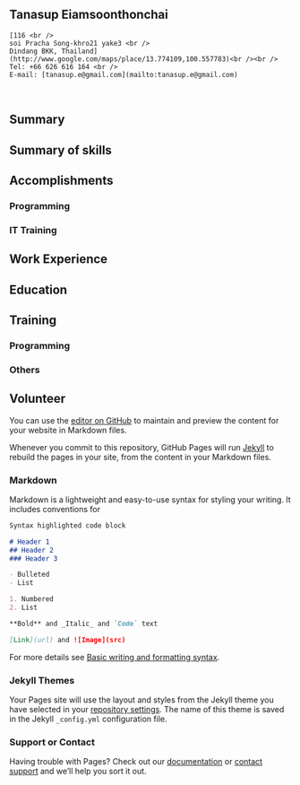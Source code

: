 ## Tanasup Eiamsoonthonchai

```
[116 <br />
soi Pracha Song-khro21 yake3 <br />
Dindang BKK, Thailand](http://www.google.com/maps/place/13.774109,100.557783)<br /><br />
Tel: +66 626 616 164 <br />
E-mail: [tanasup.e@gmail.com](mailto:tanasup.e@gmail.com)
```
<br />

## Summary

## Summary of skills

## Accomplishments

### Programming

### IT Training

## Work Experience

## Education

## Training

### Programming

### Others

## Volunteer

You can use the [editor on GitHub](https://github.com/Lab4289/known_tne/edit/gh-pages/index.md) to maintain and preview the content for your website in Markdown files.

Whenever you commit to this repository, GitHub Pages will run [Jekyll](https://jekyllrb.com/) to rebuild the pages in your site, from the content in your Markdown files.

### Markdown

Markdown is a lightweight and easy-to-use syntax for styling your writing. It includes conventions for

```markdown
Syntax highlighted code block

# Header 1
## Header 2
### Header 3

- Bulleted
- List

1. Numbered
2. List

**Bold** and _Italic_ and `Code` text

[Link](url) and ![Image](src)
```

For more details see [Basic writing and formatting syntax](https://docs.github.com/en/github/writing-on-github/getting-started-with-writing-and-formatting-on-github/basic-writing-and-formatting-syntax).

### Jekyll Themes

Your Pages site will use the layout and styles from the Jekyll theme you have selected in your [repository settings](https://github.com/Lab4289/known_tne/settings/pages). The name of this theme is saved in the Jekyll `_config.yml` configuration file.

### Support or Contact

Having trouble with Pages? Check out our [documentation](https://docs.github.com/categories/github-pages-basics/) or [contact support](https://support.github.com/contact) and we’ll help you sort it out.
